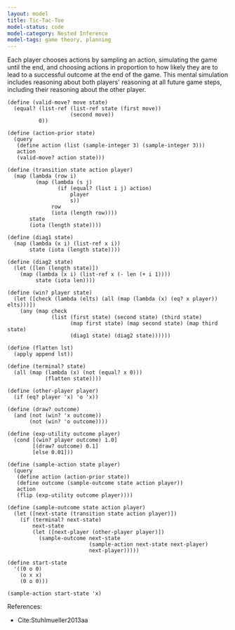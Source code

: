 ```yaml
---
layout: model
title: Tic-Tac-Toe
model-status: code
model-category: Nested Inference
model-tags: game theory, planning
---
```


Each player chooses actions by sampling an action, simulating the
game until the end, and choosing actions in proportion to how
likely they are to lead to a successful outcome at the end of the
game. This mental simulation includes reasoning about both players'
reasoning at all future game steps, including their reasoning about
the other player.

    (define (valid-move? move state)
      (equal? (list-ref (list-ref state (first move))
                        (second move))
              0))
    
    (define (action-prior state)
      (query
       (define action (list (sample-integer 3) (sample-integer 3)))
       action
       (valid-move? action state)))
    
    (define (transition state action player)
      (map (lambda (row i)
             (map (lambda (s j)
                    (if (equal? (list i j) action)
                        player
                        s))
                  row
                  (iota (length row))))
           state
           (iota (length state))))
    
    (define (diag1 state)
      (map (lambda (x i) (list-ref x i))
           state (iota (length state))))
    
    (define (diag2 state)
      (let ([len (length state)])
        (map (lambda (x i) (list-ref x (- len (+ i 1))))
             state (iota len))))
    
    (define (win? player state)
      (let ([check (lambda (elts) (all (map (lambda (x) (eq? x player)) elts)))])
        (any (map check
                  (list (first state) (second state) (third state)
                        (map first state) (map second state) (map third state)
                        (diag1 state) (diag2 state))))))
    
    (define (flatten lst)
      (apply append lst))
    
    (define (terminal? state)
      (all (map (lambda (x) (not (equal? x 0)))
                (flatten state))))
    
    (define (other-player player)
      (if (eq? player 'x) 'o 'x))
    
    (define (draw? outcome)
      (and (not (win? 'x outcome))
           (not (win? 'o outcome))))
    
    (define (exp-utility outcome player)
      (cond [(win? player outcome) 1.0]
            [(draw? outcome) 0.1]
            [else 0.01]))
    
    (define (sample-action state player)
      (query
       (define action (action-prior state))
       (define outcome (sample-outcome state action player))
       action
       (flip (exp-utility outcome player))))
    
    (define (sample-outcome state action player)
      (let ([next-state (transition state action player)])
        (if (terminal? next-state)
            next-state
            (let ([next-player (other-player player)])
              (sample-outcome next-state
                              (sample-action next-state next-player)
                              next-player)))))
    
    (define start-state
      '((0 o 0)
        (o x x)
        (0 o 0)))
    
    (sample-action start-state 'x)

References:

- Cite:Stuhlmueller2013aa
